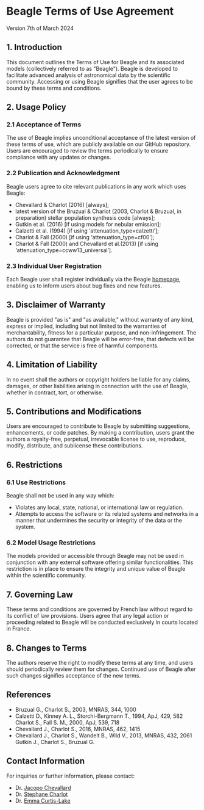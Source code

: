 # Beagle Terms of Use Agreement
Version 7th of March 2024

## 1. Introduction
This document outlines the Terms of Use for Beagle and its associated models (collectively referred to as "Beagle"). Beagle is developed to facilitate advanced analysis of astronomical data by the scientific community. Accessing or using Beagle signifies that the user agrees to be bound by these terms and conditions.

## 2. Usage Policy
### 2.1 Acceptance of Terms
The use of Beagle implies unconditional acceptance of the latest version of these terms of use, which are publicly available on our GitHub repository. Users are encouraged to review the terms periodically to ensure compliance with any updates or changes.
### 2.2 Publication and Acknowledgment
Beagle users agree to cite relevant publications in any work which uses Beagle:
- Chevallard & Charlot (2016) [always];
- latest version of the Bruzual & Charlot (2003, Charlot & Bruzual, in preparation) stellar population synthesis code [always];
- Gutkin et al. (2016) [if using models for nebular emission];
- Calzetti et al. (1994) [if using ‘attenuation_type=calzetti’];
- Charlot & Fall (2000) [if using ‘attenuation_type=cf00’];
- Charlot & Fall (2000) and Chevallard et al.(2013) [if using ‘attenuation_type=ccww13_universal’].
### 2.3 Individual User Registration
Each Beagle user shall register individually via the Beagle [homepage](https://www.iap.fr/beagle/), enabling us to inform users about bug fixes and new features.

## 3. Disclaimer of Warranty
Beagle is provided "as is" and "as available," without warranty of any kind, express or implied, including but not limited to the warranties of merchantability, fitness for a particular purpose, and non-infringement. The authors do not guarantee that Beagle will be error-free, that defects will be corrected, or that the service is free of harmful components.

## 4. Limitation of Liability
In no event shall the authors or copyright holders be liable for any claims, damages, or other liabilities arising in connection with the use of Beagle, whether in contract, tort, or otherwise.

## 5. Contributions and Modifications
Users are encouraged to contribute to Beagle by submitting suggestions, enhancements, or code patches. By making a contribution, users grant the authors a royalty-free, perpetual, irrevocable license to use, reproduce, modify, distribute, and sublicense these contributions.

## 6. Restrictions
### 6.1 Use Restrictions
Beagle shall not be used in any way which:
- Violates any local, state, national, or international law or regulation.
- Attempts to access the software or its related systems and networks in a manner that undermines the security or integrity of the data or the system.

### 6.2 Model Usage Restrictions
The models provided or accessible through Beagle may not be used in conjunction with any external software offering similar functionalities. This restriction is in place to ensure the integrity and unique value of Beagle within the scientific community.

## 7. Governing Law
These terms and conditions are governed by French law without regard to its conflict of law provisions. Users agree that any legal action or proceeding related to Beagle will be conducted exclusively in courts located in France.

## 8. Changes to Terms
The authors reserve the right to modify these terms at any time, and users should periodically review them for changes. Continued use of Beagle after such changes signifies acceptance of the new terms.

## References
- Bruzual G., Charlot S., 2003, MNRAS, 344, 1000
- Calzetti D., Kinney A. L., Storchi-Bergmann T., 1994, ApJ, 429, 582 Charlot S., Fall S. M., 2000, ApJ, 539, 718
- Chevallard J., Charlot S., 2016, MNRAS, 462, 1415
- Chevallard J., Charlot S., Wandelt B., Wild V., 2013, MNRAS, 432, 2061 Gutkin J., Charlot S., Bruzual G.

## Contact Information
For inquiries or further information, please contact:

- Dr. [Jacopo Chevallard](https://veilmail.io/jacopo)
- Dr. [Stephane Charlot](https://veilmail.io/stephane)
- Dr. [Emma Curtis-Lake](https://veilmail.io/emma)
